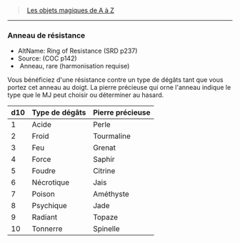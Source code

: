 ﻿---
!MagicItem
Type: Anneau
Rarity: rare
Attunement: harmonisation requise
Id: magicitems_az_hd.md#anneau-de-résistance
ParentLink: magicitems_az_hd.md#les-objets-magiques-de-a-à-z
Name: Anneau de résistance
ParentName: Les objets magiques de A à Z
NameLevel: 3
AltName: Ring of Resistance (SRD p237)
Source: (COC p142)
Attributes:
  Name: Anneau de résistance
  Markdown: >+
    ### <!--Name-->Anneau de résistance<!--/Name-->


    - AltName: <!--AltName-->Ring of Resistance (SRD p237)<!--/AltName-->

    - Source: <!--Source-->(COC p142)<!--/Source-->

    -  <!--Type-->Anneau<!--/Type-->, <!--Rarity-->rare<!--/Rarity--> (<!--Attunement-->harmonisation requise<!--/Attunement-->)


    Vous bénéficiez d'une résistance contre un type de dégâts tant que vous portez cet anneau au doigt. La pierre précieuse qui orne l'anneau indique le type que le MJ peut choisir ou déterminer au hasard.


    |d10|Type de dégâts|Pierre précieuse|

    |---|---|---|

    |1|Acide|Perle|

    |2|Froid|Tourmaline|

    |3|Feu|Grenat|

    |4|Force|Saphir|

    |5|Foudre|Citrine|

    |6|Nécrotique|Jais|

    |7|Poison|Améthyste|

    |8|Psychique|Jade|

    |9|Radiant|Topaze|

    |10|Tonnerre|Spinelle|

  AltName: Ring of Resistance (SRD p237)
  Source: (COC p142)
  Type: Anneau
  Rarity: rare
  Attunement: harmonisation requise
AttributesDictionary: >+
  Name: Anneau de résistance

  Markdown: >+

    ### <!--Name-->Anneau de résistance<!--/Name-->





    - AltName: <!--AltName-->Ring of Resistance (SRD p237)<!--/AltName-->



    - Source: <!--Source-->(COC p142)<!--/Source-->



    -  <!--Type-->Anneau<!--/Type-->, <!--Rarity-->rare<!--/Rarity--> (<!--Attunement-->harmonisation requise<!--/Attunement-->)





    Vous bénéficiez d'une résistance contre un type de dégâts tant que vous portez cet anneau au doigt. La pierre précieuse qui orne l'anneau indique le type que le MJ peut choisir ou déterminer au hasard.





    |d10|Type de dégâts|Pierre précieuse|



    |---|---|---|



    |1|Acide|Perle|



    |2|Froid|Tourmaline|



    |3|Feu|Grenat|



    |4|Force|Saphir|



    |5|Foudre|Citrine|



    |6|Nécrotique|Jais|



    |7|Poison|Améthyste|



    |8|Psychique|Jade|



    |9|Radiant|Topaze|



    |10|Tonnerre|Spinelle|



  AltName: Ring of Resistance (SRD p237)

  Source: (COC p142)

  Type: Anneau

  Rarity: rare

  Attunement: harmonisation requise

---
> [Les objets magiques de A à Z](hd_magicitems_az_les_objets_magiques_de_a_a_z.md)

---

### Anneau de résistance

- AltName: Ring of Resistance (SRD p237)
- Source: (COC p142)
-  Anneau, rare (harmonisation requise)

Vous bénéficiez d'une résistance contre un type de dégâts tant que vous portez cet anneau au doigt. La pierre précieuse qui orne l'anneau indique le type que le MJ peut choisir ou déterminer au hasard.

|d10|Type de dégâts|Pierre précieuse|
|---|---|---|
|1|Acide|Perle|
|2|Froid|Tourmaline|
|3|Feu|Grenat|
|4|Force|Saphir|
|5|Foudre|Citrine|
|6|Nécrotique|Jais|
|7|Poison|Améthyste|
|8|Psychique|Jade|
|9|Radiant|Topaze|
|10|Tonnerre|Spinelle|

